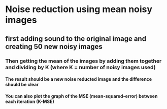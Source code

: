 # Noise reduction using mean noisy images

## first adding sound to the original image and creating 50 new noisy images
### Then getting the mean of the images by adding them together and dividing by K (where K = number of noisy images used)
#### The result should be a new noise reducted image and the difference should be clear
#### You can also plot the graph of the MSE (mean-squared-error) between each iteration (K-MSE) 